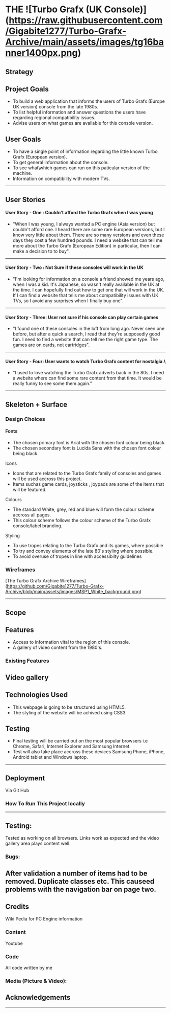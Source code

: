 # THE ![Turbo Grafx (UK Console)] (https://raw.githubusercontent.com/Gigabite1277/Turbo-Grafx-Archive/main/assets/images/tg16banner1400px.png)


## Strategy
## Project Goals

  * To build a web application that informs the users of Turbo Grafx (Europe 
    UK version) console from the late 1980s.  
  * To list helpful information and answer questions the users have regarding regional compatibility issues.
  * Advise users on what games are available for this console version.

## User Goals

  * To have a single point of information regarding the little known Turbo Grafx (European version).
  * To get general information about the console.
  * To see what\which games can run on this paticular version of the machine.
  * Information on compatibility with modern TVs.
  
---

## User Stories

#### User Story - One : Couldn't afford the Turbo Grafx when I was young

  * "When I was young, I always wanted a PC engine (Asia version) but couldn't afford one. I heard there are some rare European versions, but I know very little about them. There are so many versions and even these days they cost a few hundred pounds. I need a website that can tell me more about the Turbo Grafx (European Edition) in particular, then I can make a decision to to buy".

---

#### User Story - Two : Not Sure if these consoles will work in the UK


  * "I'm looking for information on a console a friend showed me years ago, when I was a kid. It's Japanese, so wasn't really available in the UK at the time. I can hopefully find out how to get one that will work in the UK. If I can find a website that tells me about compatibility issues with UK TVs, so I avoid any surprises when I finally buy one".
---

#### User Story - Three: User not sure if his console can play certain games

  * "I found one of these consoles in the loft from long ago. Never seen one before, but after a quick a search, I read that they're supposedly good fun. I need to find a website that can tell me the right game type. The games are on cards, not cartridges".
---
#### User Story - Four: User wants to watch Turbo Grafx content for nostalgia.\

  * "I used to love watching the Turbo Grafx adverts back in the 80s. I need a website where can find some rare content from that time. It would be really funny to see some them again."
---
##  Skeleton + Surface
### Design Choices

#### Fonts
  * The chosen primary font is Arial with the chosen font colour being black.
  * The chosen secondary font is Lucida Sans with the chosen font colour being black.

Icons

  * Icons that are related to the Turbo Grafx family of consoles and games will be used accross this project.
  * Items suchas game cards, joysticks , joypads are some of the items that will be featured.

Colours
  * The standard White, grey, red and blue will form the colour scheme accross all pages.
  * This colour scheme follows the colour scheme of the Turbo Grafx console/label branding.


Styling

  * To use tropes relating to the Turbo Grafx and its games, where possible
  * To try and convey elements of the late 80's styling where possible. 
  * To avoid overuse of tropes in line with accessibilty guidelines


### Wireframes

[The Turbo Grafx Archive Wireframes] (https://github.com/Gigabite1277/Turbo-Grafx-Archive/blob/main/assets/images/MSP1_White_background.png)

---
## Scope
## Features
  * Access to information vital to the region of this console.
  * A gallery of video content from the 1980's.

### Existing Features
Video gallery
---
## Technologies Used
  * This webpage is going to be structured using HTML5.
  * The styling of the website will be achived using CSS3.

## Testing 
  * Final testing will be carried out on the most popular browsers i.e Chrome, Safari, Internet Explorer and Samsung Internet.
  * Test will also take place accross these devices Samsung Phone, iPhone, Android tablet and Windows laptop.
    
---
## Deployment
Via Git Hub

### How To Run This Project locally

---

## Testing:
Tested as working on all browsers. Links work as expected and the video gallery area plays content well. 
### Bugs:
After validation a number of items had to be removed. Duplicate classes etc. This causeed problems with the navigation bar on page two.
---


## Credits
Wiki Pedia for PC Engine information

### Content
Youtube

### Code
All code written by me

### Media (Picture & Video):
## Acknowledgements
---










